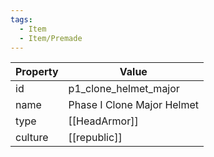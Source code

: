 ```yaml
---
tags:
  - Item
  - Item/Premade
---
```


| Property | Value                      |
| -------- | -------------------------- |
| id       | p1_clone_helmet_major      |
| name     | Phase I Clone Major Helmet |
| type     | [[HeadArmor]]              |
| culture  | [[republic]]      |


